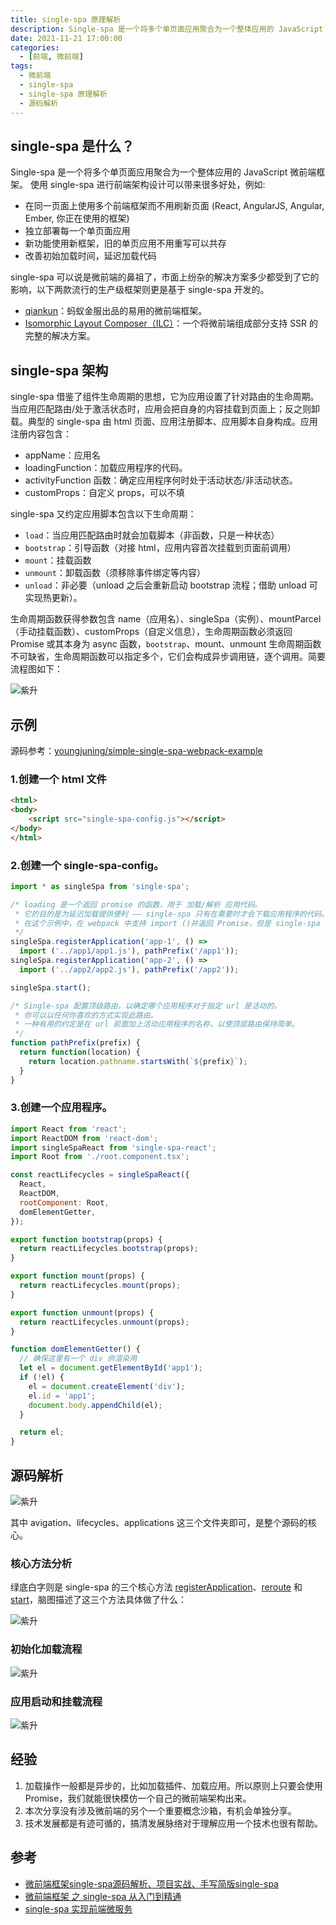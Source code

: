```yaml
---
title: single-spa 原理解析
description: Single-spa 是一个将多个单页面应用聚合为一个整体应用的 JavaScript 微前端框架。 使用 single-spa 进行前端架构设计可以带来很多好处
date: 2021-11-21 17:00:00
categories:
  - [前端, 微前端]
tags:
  - 微前端
  - single-spa
  - single-spa 原理解析
  - 源码解析
---
```


<ins class="adsbygoogle" style="display:block; text-align:center;"  data-ad-layout="in-article" data-ad-format="fluid" data-ad-client="ca-pub-7962287588031867" data-ad-slot="2542544532"></ins><script> (adsbygoogle = window.adsbygoogle || []).push({});</script>


## single-spa 是什么？

Single-spa 是一个将多个单页面应用聚合为一个整体应用的 JavaScript 微前端框架。 使用 single-spa 进行前端架构设计可以带来很多好处，例如:

- 在同一页面上使用多个前端框架而不用刷新页面 (React, AngularJS, Angular, Ember, 你正在使用的框架)
- 独立部署每一个单页面应用
- 新功能使用新框架，旧的单页应用不用重写可以共存
- 改善初始加载时间，延迟加载代码

single-spa 可以说是微前端的鼻祖了，市面上纷杂的解决方案多少都受到了它的影响，以下两款流行的生产级框架则更是基于 single-spa 开发的。

- [qiankun](https://qiankun.umijs.org/zh/guide)：蚂蚁金服出品的易用的微前端框架。
- [Isomorphic Layout Composer（ILC）](https://github.com/namecheap/ilc)：一个将微前端组成部分支持 SSR 的完整的解决方案。

## single-spa 架构

single-spa 借鉴了组件生命周期的思想，它为应用设置了针对路由的生命周期。当应用匹配路由/处于激活状态时，应用会把自身的内容挂载到页面上；反之则卸载。典型的 single-spa 由 html 页面、应用注册脚本、应用脚本自身构成。应用注册内容包含：

- appName：应用名
- loadingFunction：加载应用程序的代码。
- activityFunction 函数：确定应用程序何时处于活动状态/非活动状态。
- customProps：自定义 props，可以不填

single-spa 又约定应用脚本包含以下生命周期：

- `load`：当应用匹配路由时就会加载脚本（非函数，只是一种状态）
- `bootstrap`：引导函数（对接 html，应用内容首次挂载到页面前调用）
- `mount`：挂载函数
- `unmount`：卸载函数（须移除事件绑定等内容）
- `unload`：非必要（unload 之后会重新启动 bootstrap 流程；借助 unload 可实现热更新）。

生命周期函数获得参数包含 name（应用名）、singleSpa（实例）、mountParcel（手动挂载函数）、customProps（自定义信息），生命周期函数必须返回 Promise 或其本身为 async 函数，`bootstrap`、mount、unmount 生命周期函数不可缺省，生命周期函数可以指定多个，它们会构成异步调用链，逐个调用。简要流程图如下：

![紫升](https://cdn.jsdelivr.net/gh/youngjuning/images/202111221452146.png)

## 示例

源码参考：[youngjuning/simple-single-spa-webpack-example](https://github.com/youngjuning/simple-single-spa-webpack-example)

### 1.创建一个 html 文件

```html
<html>
<body>
    <script src="single-spa-config.js"></script>
</body>
</html>
```

### 2.创建一个 single-spa-config。

```js
import * as singleSpa from 'single-spa';

/* loading 是一个返回 promise 的函数，用于 加载/解析 应用代码。
 * 它的目的是为延迟加载提供便利 —— single-spa 只有在需要时才会下载应用程序的代码。
 * 在这个示例中，在 webpack 中支持 import ()并返回 Promise，但是 single-spa 可以使用任何返回 Promise 的加载函数。
 */
singleSpa.registerApplication('app-1', () =>
  import ('../app1/app1.js'), pathPrefix('/app1'));
singleSpa.registerApplication('app-2', () =>
  import ('../app2/app2.js'), pathPrefix('/app2'));

singleSpa.start();

/* Single-spa 配置顶级路由，以确定哪个应用程序对于指定 url 是活动的。
 * 你可以以任何你喜欢的方式实现此路由。
 * 一种有用的约定是在 url 前面加上活动应用程序的名称，以使顶层路由保持简单。
 */
function pathPrefix(prefix) {
  return function(location) {
    return location.pathname.startsWith(`${prefix}`);
  }
}
```

### 3.创建一个应用程序。

```js
import React from 'react';
import ReactDOM from 'react-dom';
import singleSpaReact from 'single-spa-react';
import Root from './root.component.tsx';

const reactLifecycles = singleSpaReact({
  React,
  ReactDOM,
  rootComponent: Root,
  domElementGetter,
});

export function bootstrap(props) {
  return reactLifecycles.bootstrap(props);
}

export function mount(props) {
  return reactLifecycles.mount(props);
}

export function unmount(props) {
  return reactLifecycles.unmount(props);
}

function domElementGetter() {
  // 确保这里有一个 div 供渲染用
  let el = document.getElementById('app1');
  if (!el) {
    el = document.createElement('div');
    el.id = 'app1';
    document.body.appendChild(el);
  }

  return el;
}
```

## 源码解析

![紫升](https://cdn.jsdelivr.net/gh/youngjuning/images/202111221420019.png)

其中 avigation、lifecycles、applications 这三个文件夹即可，是整个源码的核心。

### 核心方法分析

绿底白字则是 single-spa 的三个核心方法 [registerApplication](http://tny.im/T5UaE)、[reroute](http://tny.im/tsub) 和 [start](http://tny.im/9CvCH)，脑图描述了这三个方法具体做了什么：

![紫升](https://cdn.jsdelivr.net/gh/youngjuning/images/202111221417558.png)

### 初始化加载流程

![紫升](https://cdn.jsdelivr.net/gh/youngjuning/images/202111221423159.png)

### 应用启动和挂载流程

![紫升](https://cdn.jsdelivr.net/gh/youngjuning/images/202111221423521.png)

## 经验

1. 加载操作一般都是异步的，比如加载插件、加载应用。所以原则上只要会使用 Promise，我们就能很快模仿一个自己的微前端架构出来。
2. 本次分享没有涉及微前端的另个一个重要概念沙箱，有机会单独分享。
3. 技术发展都是有迹可循的，搞清发展脉络对于理解应用一个技术也很有帮助。

## 参考

- [微前端框架single-spa源码解析、项目实战、手写简版single-spa](https://juejin.cn/post/6941402712890638367)
- [微前端框架 之 single-spa 从入门到精通](https://juejin.cn/post/6862661545592111111#heading-43)
- [single-spa 实现前端微服务](https://zhuanlan.zhihu.com/p/107059106)
